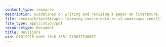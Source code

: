 ```yaml
---
content_type: resource
description: Guidelines on writing and revising a paper on literature.
file: /media/https%3A/open-learning-course-data-rc.s3.amazonaws.com/21l-003-introduction-to-fiction-spring-2002/01012915bddff8e6135f7f30327d6037_revisions.pdf
file_type: application/pdf
resourcetype: Document
title: Revisions
uid: 01012915-bddf-f8e6-135f-7f30327d6037
---
```

